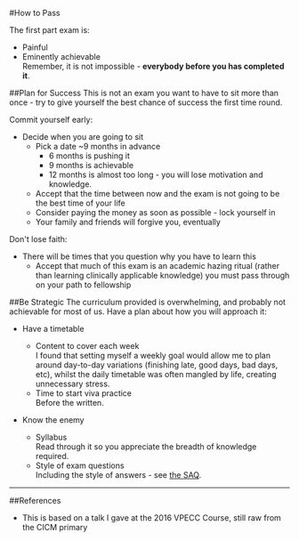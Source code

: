 #How to Pass

The first part exam is:
* Painful
* Eminently achievable  
Remember, it is not impossible - **everybody before you has completed it**.

##Plan for Success
This is not an exam you want to have to sit more than once - try to give yourself the best chance of success the first time round.

Commit yourself early:
* Decide when you are going to sit
    * Pick a date ~9 months in advance
        * 6 months is pushing it
        * 9 months is achievable
        * 12 months is almost too long - you will lose motivation and knowledge.
    * Accept that the time between now and the exam is not going to be the best time of your life
    * Consider paying the money as soon as possible - lock yourself in
    * Your family and friends will forgive you, eventually

Don't lose faith:
* There will be times that you question why you have to learn this
    * Accept that much of this exam is an academic hazing ritual (rather than learning clinically applicable knowledge) you must pass through on your path to fellowship

##Be Strategic
The curriculum provided is overwhelming, and probably not achievable for most of us. Have a plan about how you will approach it:
* Have a timetable
    * Content to cover each week  
    I found that setting myself a weekly goal would allow me to plan around day-to-day variations (finishing late, good days, bad days, etc), whilst the daily timetable was often mangled by life, creating unnecessary stress.
    * Time to start viva practice  
    Before the written.

* Know the enemy
    * Syllabus  
    Read through it so you appreciate the breadth of knowledge required.
    * Style of exam questions  
    Including the style of answers - see [the SAQ](./the-saq.md).

---
##References

* This is based on a talk I gave at the 2016 VPECC Course, still raw from the CICM primary